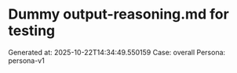 # Dummy output-reasoning.md for testing
Generated at: 2025-10-22T14:34:49.550159
Case: overall
Persona: persona-v1
